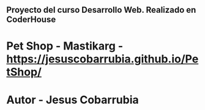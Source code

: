 ## Proyecto del curso Desarrollo Web. Realizado en CoderHouse

# Pet Shop - Mastikarg - https://jesuscobarrubia.github.io/PetShop/

# Autor - Jesus Cobarrubia 
